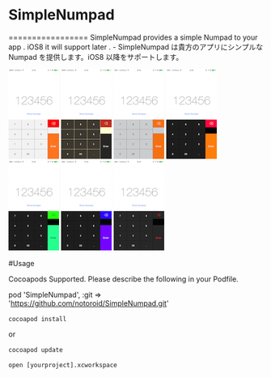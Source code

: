 # SimpleNumpad
=================
SimpleNumpad provides a simple Numpad to your app . iOS8 it will support later . - SimpleNumpad は貴方のアプリにシンプルなNumpad を提供します。iOS8 以降をサポートします。

[![](https://raw.githubusercontent.com/notoroid/SimpleNumpad/master/Screenshots/ss01-thumb.png)](https://raw.githubusercontent.com/notoroid/SimpleNumpad/master/Screenshots/ss01.png)
[![](https://raw.githubusercontent.com/notoroid/SimpleNumpad/master/Screenshots/ss02-thumb.png)](https://raw.githubusercontent.com/notoroid/SimpleNumpad/master/Screenshots/ss02.png)
[![](https://raw.githubusercontent.com/notoroid/SimpleNumpad/master/Screenshots/ss03-thumb.png)](https://raw.githubusercontent.com/notoroid/SimpleNumpad/master/Screenshots/ss03.png)
[![](https://raw.githubusercontent.com/notoroid/SimpleNumpad/master/Screenshots/ss04-thumb.png)](https://raw.githubusercontent.com/notoroid/SimpleNumpad/master/Screenshots/ss04.png)
[![](https://raw.githubusercontent.com/notoroid/SimpleNumpad/master/Screenshots/ss05-thumb.png)](https://raw.githubusercontent.com/notoroid/SimpleNumpad/master/Screenshots/ss05.png)
[![](https://raw.githubusercontent.com/notoroid/SimpleNumpad/master/Screenshots/ss06-thumb.png)](https://raw.githubusercontent.com/notoroid/SimpleNumpad/master/Screenshots/ss06.png)
[![](https://raw.githubusercontent.com/notoroid/SimpleNumpad/master/Screenshots/ss07-thumb.png)](https://raw.githubusercontent.com/notoroid/SimpleNumpad/master/Screenshots/ss07.png)

#Usage 

Cocoapods Supported. Please describe the following in your Podfile.

pod 'SimpleNumpad', :git => 'https://github.com/notoroid/SimpleNumpad.git'

```
cocoapod install
```

or 

```
cocoapod update
```

```
open [yourproject].xcworkspace
```
